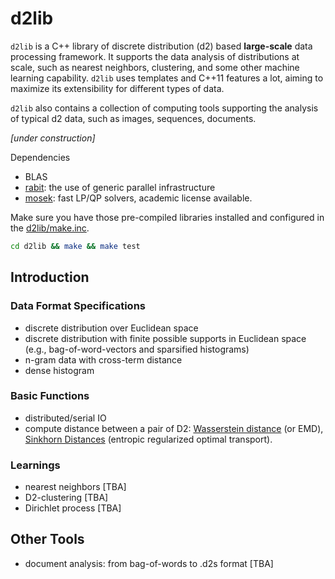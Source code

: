 # d2lib
`d2lib` is a C++ library of discrete distribution (d2) based 
__large-scale__ data processing framework. It supports the data analysis
of distributions at scale, such as nearest neighbors, clustering, and
some other machine learning capability. `d2lib` uses templates and C++11 features 
a lot, aiming to maximize its extensibility for different types of data.

`d2lib` also contains a collection of computing tools supporting the analysis 
of typical d2 data, such as images, sequences, documents.

*[under construction]*

Dependencies
 - BLAS
 - [rabit](https://github.com/dmlc/rabit): the use of generic parallel infrastructure
 - [mosek](https://www.mosek.com): fast LP/QP solvers, academic license available.

Make sure you have those pre-compiled libraries installed and
configured in the [d2lib/make.inc](d2lib/make.inc).
```bash
cd d2lib && make && make test
```

## Introduction
### Data Format Specifications
 - discrete distribution over Euclidean space
 - discrete distribution with finite possible supports in Euclidean space (e.g., bag-of-word-vectors and sparsified histograms)
 - n-gram data with cross-term distance
 - dense histogram

### Basic Functions
 - distributed/serial IO 
 - compute distance between a pair of D2: [Wasserstein distance](http://en.wikipedia.org/wiki/Wasserstein_metric) (or EMD), [Sinkhorn Distances](http://www.iip.ist.i.kyoto-u.ac.jp/member/cuturi/SI.html) (entropic regularized optimal transport).


### Learnings
 - nearest neighbors [TBA]
 - D2-clustering [TBA]
 - Dirichlet process [TBA]

## Other Tools
 - document analysis: from bag-of-words to .d2s format [TBA]

